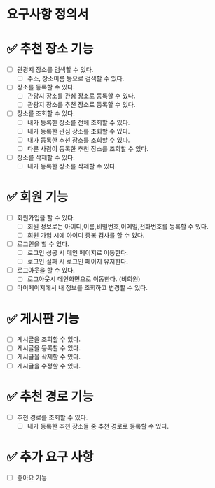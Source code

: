 # 요구사항 정의서

# ✅ 추천 장소 기능

- [ ] 관광지 장소를 검색할 수 있다.
    - [ ] 주소, 장소이름 등으로 검색할 수 있다.
- [ ] 장소를 등록할 수 있다.
  - [ ] 관광지 장소를 관심 장소로 등록할 수 있다.
  - [ ] 관광지 장소를 추천 장소로 등록할 수 있다.
- [ ] 장소를 조회할 수 있다.
    - [ ] 내가 등록한 장소를 전체 조회할 수 있다.
    - [ ] 내가 등록한 관심 장소를 조회할 수 있다.
    - [ ] 내가 등록한 추천 장소를 조회할 수 있다.
    - [ ] 다른 사람이 등록한 추천 장소를 조회할 수 있다.
- [ ] 장소를 삭제할 수 있다.
    - [ ] 내가 등록한 장소를 삭제할 수 있다.

# ✅ 회원 기능

- [ ] 회원가입을 할 수 있다.
    - [ ] 회원 정보로는 아이디,이름,비밀번호,이메일,전화번호를 등록할 수 있다.
    - [ ] 회원 가입 시에 아이디 중복 검사를 할 수 있다.
- [ ] 로그인을 할 수 있다.
    - [ ] 로그인 성공 시 메인 페이지로 이동한다.
    - [ ] 로그인 실패 시 로그인 페이지 유지한다.
- [ ] 로그아웃을 할 수 있다.
    - [ ] 로그아웃시 메인화면으로 이동한다. (비회원)
- [ ] 마이페이지에서 내 정보를 조회하고 변경할 수 있다.

# ✅ 게시판 기능

- [ ] 게시글을 조회할 수 있다.
- [ ] 게시글을 등록할 수 있다.
- [ ] 게시글을 삭제할 수 있다.
- [ ] 게시글을 수정할 수 있다.

# ✅ 추천 경로 기능

- [ ] 추천 경로를 조회할 수 있다.
    - [ ] 내가 등록한 추천 장소들 중 추천 경로로 등록할 수 있다.

# ✅ 추가 요구 사항

- [ ] 좋아요 기능
